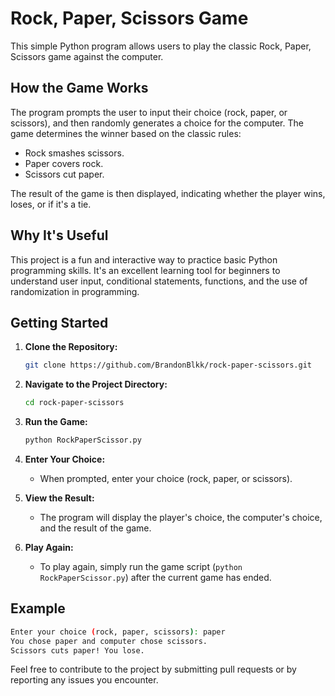 # Rock, Paper, Scissors Game

This simple Python program allows users to play the classic Rock, Paper, Scissors game against the computer.

## How the Game Works

The program prompts the user to input their choice (rock, paper, or scissors), and then randomly generates a choice for the computer. The game determines the winner based on the classic rules:

- Rock smashes scissors.
- Paper covers rock.
- Scissors cut paper.

The result of the game is then displayed, indicating whether the player wins, loses, or if it's a tie.

## Why It's Useful

This project is a fun and interactive way to practice basic Python programming skills. It's an excellent learning tool for beginners to understand user input, conditional statements, functions, and the use of randomization in programming.

## Getting Started

1. **Clone the Repository:**
   ```bash
   git clone https://github.com/BrandonBlkk/rock-paper-scissors.git
   ```

2. **Navigate to the Project Directory:**
   ```bash
   cd rock-paper-scissors
   ```

3. **Run the Game:**
   ```bash
   python RockPaperScissor.py
   ```

4. **Enter Your Choice:**
   - When prompted, enter your choice (rock, paper, or scissors).

5. **View the Result:**
   - The program will display the player's choice, the computer's choice, and the result of the game.

6. **Play Again:**
   - To play again, simply run the game script (`python RockPaperScissor.py`) after the current game has ended.

## Example

```bash
Enter your choice (rock, paper, scissors): paper
You chose paper and computer chose scissors.
Scissors cuts paper! You lose.
```

Feel free to contribute to the project by submitting pull requests or by reporting any issues you encounter.
